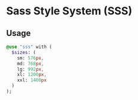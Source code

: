 # Sass Style System (SSS)

## Usage

```sass
@use "sss" with (
  $sizes: (
    sm: 576px,
    md: 768px,
    lg: 992px,
    xl: 1200px,
    xxl: 1400px
  )
);
```
